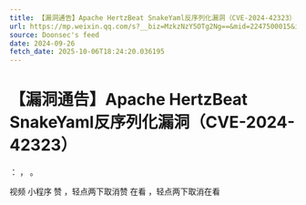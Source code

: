 ```yaml
---
title: 【漏洞通告】Apache HertzBeat SnakeYaml反序列化漏洞（CVE-2024-42323）
url: https://mp.weixin.qq.com/s?__biz=MzkzNzY5OTg2Ng==&mid=2247500015&idx=3&sn=92c0fd669af8f3ac0706529c42eaf15e
source: Doonsec's feed
date: 2024-09-26
fetch_date: 2025-10-06T18:24:20.036195
---
```


# 【漏洞通告】Apache HertzBeat SnakeYaml反序列化漏洞（CVE-2024-42323）

：
，
。

视频
小程序
赞
，轻点两下取消赞
在看
，轻点两下取消在看